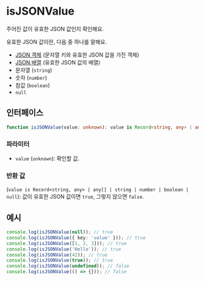 # isJSONValue

주어진 값이 유효한 JSON 값인지 확인해요.

유효한 JSON 값이란, 다음 중 하나를 말해요.

- [JSON 객체](./isJSONObject.md) (문자열 키와 유효한 JSON 값을 가진 객체)
- [JSON 배열](./isJSONArray.md) (유효한 JSON 값의 배열)
- 문자열 (`string`)
- 숫자 (`number`)
- 참값 (`boolean`)
- `null`

## 인터페이스

```typescript
function isJSONValue(value: unknown): value is Record<string, any> | any[] | string | number | boolean | null;
```

### 파라미터

- `value` (`unknown`): 확인할 값.

### 반환 값

(`value is Record<string, any> | any[] | string | number | boolean | null`): 값이 유효한 JSON 값이면 `true`, 그렇지 않으면 `false`.

## 예시

```typescript
console.log(isJSONValue(null)); // true
console.log(isJSONValue({ key: 'value' })); // true
console.log(isJSONValue([1, 2, 3])); // true
console.log(isJSONValue('Hello')); // true
console.log(isJSONValue(42)); // true
console.log(isJSONValue(true)); // true
console.log(isJSONValue(undefined)); // false
console.log(isJSONValue(() => {})); // false
```
